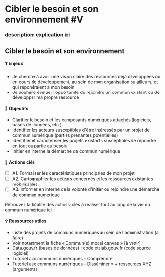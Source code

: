 # Cibler le besoin et son environnement \#V

### description: explication ici

## Cibler le besoin et son environnement

#### ❓ Enjeux

* Je cherche à avoir une vision claire des ressources déjà développées ou en cours de développement, au sein de mon organisation ou ailleurs, et qui répondraient à mon besoin
* Je souhaite évaluer l’opportunité de rejoindre un commun existant ou de développer ma propre ressource

#### 🎯 Objectifs

* Clarifier le besoin et les composants numériques attachés \(logiciels, bases de données, etc.\)
* Identifier les acteurs susceptibles d'être intéressés par un projet de commun numérique \(parties prenantes potentielles\)
* Identifier et caractériser les projets existants susceptibles de répondre en tout ou partie au besoin
* Initier en interne la démarche de commun numérique

#### 📑 Actions clés

* [ ] A1. Formaliser les caractéristiques principales de mon projet
* [ ] A2. Cartographier les acteurs concernés et les ressources existantes mobilisables
* [ ] A3. Informer en interne de la volonté d'initier ou rejoindre une démarche de commun numérique

Retrouvez la totalité des actions-clés à réaliser tout au long de la vie du commun numérique [ici](https://app.gitbook.com/@beta-gouv/s/tutoriel-lab-sonum/recapitulatif-des-actions-cles)

#### 💡 Ressources utiles

* Liste des projets de communs numériques au sein de l'administration \(à faire\)
* Voir notamment la fiche « Commun\(s\) model canvas » \[à venir\]
* Data.gouv.fr \(bases de données\) ; code.etalab.gouv.fr \(code source logiciel\)
* Tutoriel aux communs numériques - Comprendre
* Tutoriel aux communs numériques - Disséminer » + ressources XYZ \(arguments\)

